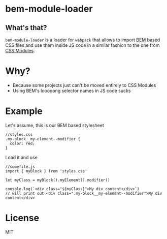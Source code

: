 # bem-module-loader

## What's that?
`bem-module-loader` is a loader for `webpack` that allows to import [BEM](http://getbem.com/introduction/) based CSS files 
and use them inside JS code in a similar fashion to the one from [CSS Modules](https://github.com/css-modules/css-modules). 

# Why?
* Because some projects just can't be moved entirely to CSS Modules
* Using BEM's looooong selector names in JS code sucks

# Example

Let's assume, this is our BEM based stylesheet

    //styles.css
    .my-block__my-element--modifier {
      color: red;
    }

Load it and use

    //somefile.js
    import { myBlock } from 'styles.css'
    
    let myClass = myBlock().myElement().modifier()
    
    console.log(`<div class="${myClass}">My div content</div>`)
    // will print out <div class=".my-block__my-element--modifier">My div content</div>

# License
MIT
